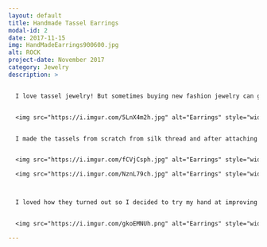 ```yaml
---
layout: default
title: Handmade Tassel Earrings
modal-id: 2
date: 2017-11-15
img: HandMadeEarrings900600.jpg
alt: ROCK
project-date: November 2017
category: Jewelry
description: >


  I love tassel jewelry! But sometimes buying new fashion jewelry can get expensive, and making tassels is super easy and cheap! I started with a pair of cheap statement earrings I didn’t love, but would work as a really cute base.


  <img src="https://i.imgur.com/5LnX4m2h.jpg" alt="Earrings" style="width: 40%;"/>


  I made the tassels from scratch from silk thread and after attaching them I decided to add two smaller ones on the sides.


  <img src="https://i.imgur.com/fCVjCsph.jpg" alt="Earrings" style="width: 40%;"/>

  <img src="https://i.imgur.com/NznL79ch.jpg" alt="Earrings" style="width: 40%;"/>



  I loved how they turned out so I decided to try my hand at improving another pair of blah earrings I owned with tassels. After making the two pairs, I feel like I learned a lot about accessory design. I love the symmetry, balance and geometric design in the first pair, I think those elements are really important when it comes to accessories.


  <img src="https://i.imgur.com/gkoEMNUh.png" alt="Earrings" style="width: 40%;"/>

---
```

